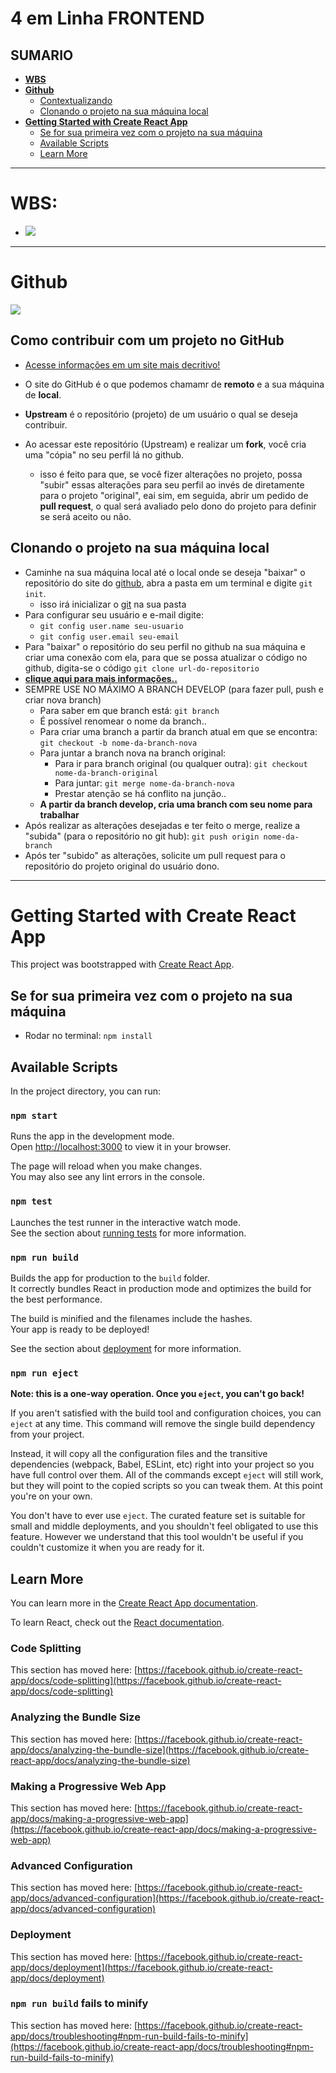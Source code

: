 
# **4 em Linha FRONTEND**

## **SUMARIO**

- **[WBS](#wbs)**
- **[Github](#github)**
  - [Contextualizando](#contextualizando)
  - [Clonando o projeto na sua máquina local](#clonando-o-projeto-na-sua-máquina-local)
- **[Getting Started with Create React App](#getting-started-with-create-react-app)**
  - [Se for sua primeira vez com o projeto na sua máquina](#se-for-sua-primeira-vez-com-o-projeto-na-sua-máquina)
  - [Available Scripts](#available-scripts)
  - [Learn More](#learn-more)

***

# **WBS:**

- ![](doc-assets/images/wbs-programacao-dark.png)

***

# **Github**

![](doc-assets/images/diagrama-git.png)

## **Como contribuir com um projeto no GitHub**

- [Acesse informações em um site mais decritivo!](https://docs.github.com/pt/get-started/quickstart/contributing-to-projects)

- O site do GitHub é o que podemos chamamr de **remoto** e a sua máquina de **local**.
- **Upstream** é o repositório (projeto) de um usuário o qual se deseja contribuir.
- Ao acessar este repositório (Upstream) e realizar um **fork**, você cria uma "cópia" no seu perfil lá no github.
  - isso é feito para que, se você fizer alterações no projeto, possa "subir" essas alterações para seu perfil ao invés de diretamente para o projeto "original", eai sim, em seguida, abrir um pedido de **pull request**, o qual será avaliado pelo dono do projeto para definir se será aceito ou não.

## **Clonando o projeto na sua máquina local**

- Caminhe na sua máquina local até o local onde se deseja "baixar" o repositório do site do [github](https://www.alura.com.br/artigos/o-que-e-git-github?utm_term=&utm_campaign=%5BSearch%5D+%5BPerformance%5D+-+Dynamic+Search+Ads+-+Artigos+e+Conte%C3%BAdos&utm_source=adwords&utm_medium=ppc&hsa_acc=7964138385&hsa_cam=11384329873&hsa_grp=111087461203&hsa_ad=645853715422&hsa_src=g&hsa_tgt=aud-1059365955554:dsa-843358956400&hsa_kw=&hsa_mt=&hsa_net=adwords&hsa_ver=3&gclid=CjwKCAjw3dCnBhBCEiwAVvLcu6JoV2OULEYAIy51HwaPI-YzwU01JDYfmyrNyasLaMrobBmMV55FuhoC6nYQAvD_BwE), abra a pasta em um terminal e digite ```git init```.
  - isso irá inicializar o [git](https://www.alura.com.br/artigos/o-que-e-git-github?utm_term=&utm_campaign=%5BSearch%5D+%5BPerformance%5D+-+Dynamic+Search+Ads+-+Artigos+e+Conte%C3%BAdos&utm_source=adwords&utm_medium=ppc&hsa_acc=7964138385&hsa_cam=11384329873&hsa_grp=111087461203&hsa_ad=645853715422&hsa_src=g&hsa_tgt=aud-1059365955554:dsa-843358956400&hsa_kw=&hsa_mt=&hsa_net=adwords&hsa_ver=3&gclid=CjwKCAjw3dCnBhBCEiwAVvLcu6JoV2OULEYAIy51HwaPI-YzwU01JDYfmyrNyasLaMrobBmMV55FuhoC6nYQAvD_BwE) na sua pasta
- Para configurar seu usuário e e-mail digite:
  - ```git config user.name seu-usuario```
  - ```git config user.email seu-email```
- Para "baixar" o repositório do seu perfil no github na sua máquina e criar uma conexão com ela, para que se possa atualizar o código no github, digita-se o código ```git clone url-do-repositorio```
- **[clique aqui para mais informações..](https://docs.github.com/pt/repositories/creating-and-managing-repositories/cloning-a-repository)**
- SEMPRE USE NO MÁXIMO A BRANCH DEVELOP (para fazer pull, push e criar nova branch) 
  - Para saber em que branch está: ```git branch```
  - É possível renomear o nome da branch..
  - Para criar uma branch a partir da branch atual em que se encontra: ```git checkout -b nome-da-branch-nova```
  - Para juntar a branch nova na branch original:
    - Para ir para branch original (ou qualquer outra): ```git checkout nome-da-branch-original```
    - Para juntar: ```git merge nome-da-branch-nova```
    - Prestar atenção se há conflito na junção..
  - **A partir da branch develop, cria uma branch com seu nome para trabalhar**
- Após realizar as alterações desejadas e ter feito o merge, realize a "subida" (para o repositório no git hub): ```git push origin nome-da-branch```
- Após ter "subido" as alterações, solicite um pull request para o repositório do projeto original do usuário dono.

***

# **Getting Started with Create React App**

This project was bootstrapped with [Create React App](https://github.com/facebook/create-react-app).

## **Se for sua primeira vez com o projeto na sua máquina**

- Rodar no terminal: ```npm install```

## Available Scripts

In the project directory, you can run:

### `npm start`

Runs the app in the development mode.\
Open [http://localhost:3000](http://localhost:3000) to view it in your browser.

The page will reload when you make changes.\
You may also see any lint errors in the console.

### `npm test`

Launches the test runner in the interactive watch mode.\
See the section about [running tests](https://facebook.github.io/create-react-app/docs/running-tests) for more information.

### `npm run build`

Builds the app for production to the `build` folder.\
It correctly bundles React in production mode and optimizes the build for the best performance.

The build is minified and the filenames include the hashes.\
Your app is ready to be deployed!

See the section about [deployment](https://facebook.github.io/create-react-app/docs/deployment) for more information.

### `npm run eject`

**Note: this is a one-way operation. Once you `eject`, you can't go back!**

If you aren't satisfied with the build tool and configuration choices, you can `eject` at any time. This command will remove the single build dependency from your project.

Instead, it will copy all the configuration files and the transitive dependencies (webpack, Babel, ESLint, etc) right into your project so you have full control over them. All of the commands except `eject` will still work, but they will point to the copied scripts so you can tweak them. At this point you're on your own.

You don't have to ever use `eject`. The curated feature set is suitable for small and middle deployments, and you shouldn't feel obligated to use this feature. However we understand that this tool wouldn't be useful if you couldn't customize it when you are ready for it.

## **Learn More**

You can learn more in the [Create React App documentation](https://facebook.github.io/create-react-app/docs/getting-started).

To learn React, check out the [React documentation](https://reactjs.org/).

### **Code Splitting**

This section has moved here: [https://facebook.github.io/create-react-app/docs/code-splitting](https://facebook.github.io/create-react-app/docs/code-splitting)

### **Analyzing the Bundle Size**

This section has moved here: [https://facebook.github.io/create-react-app/docs/analyzing-the-bundle-size](https://facebook.github.io/create-react-app/docs/analyzing-the-bundle-size)

### **Making a Progressive Web App**

This section has moved here: [https://facebook.github.io/create-react-app/docs/making-a-progressive-web-app](https://facebook.github.io/create-react-app/docs/making-a-progressive-web-app)

### **Advanced Configuration**

This section has moved here: [https://facebook.github.io/create-react-app/docs/advanced-configuration](https://facebook.github.io/create-react-app/docs/advanced-configuration)

### **Deployment**

This section has moved here: [https://facebook.github.io/create-react-app/docs/deployment](https://facebook.github.io/create-react-app/docs/deployment)

### `npm run build` fails to minify

This section has moved here: [https://facebook.github.io/create-react-app/docs/troubleshooting#npm-run-build-fails-to-minify](https://facebook.github.io/create-react-app/docs/troubleshooting#npm-run-build-fails-to-minify)